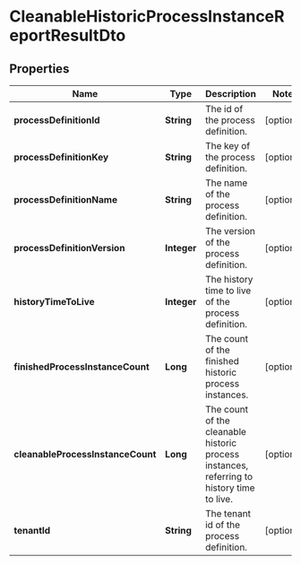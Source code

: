 

# CleanableHistoricProcessInstanceReportResultDto

## Properties

Name | Type | Description | Notes
------------ | ------------- | ------------- | -------------
**processDefinitionId** | **String** | The id of the process definition. |  [optional]
**processDefinitionKey** | **String** | The key of the process definition. |  [optional]
**processDefinitionName** | **String** | The name of the process definition. |  [optional]
**processDefinitionVersion** | **Integer** | The version of the process definition. |  [optional]
**historyTimeToLive** | **Integer** | The history time to live of the process definition. |  [optional]
**finishedProcessInstanceCount** | **Long** | The count of the finished historic process instances. |  [optional]
**cleanableProcessInstanceCount** | **Long** | The count of the cleanable historic process instances, referring to history time to live. |  [optional]
**tenantId** | **String** | The tenant id of the process definition. |  [optional]




